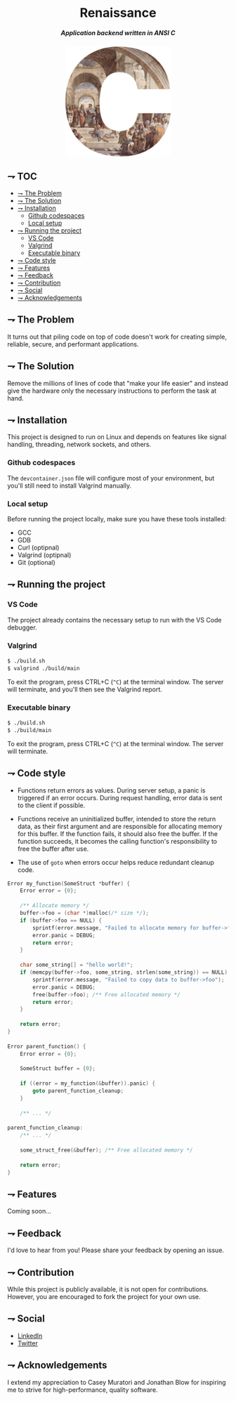 <div align="center">
    <h1>Renaissance</h1>
    <h5> Application backend written in ANSI C </h3>
    <img alt="renaissance c logo" height="250" src="./c-renaissance.png" />
</div>

<div>
    <h2>⇁ TOC</h2>
</div>

- [⇁ The Problem](#-the-problem)
- [⇁ The Solution](#-the-solution)
- [⇁ Installation](#-installation)
  - [Github codespaces](#github-codespaces)
  - [Local setup](#local-setup)
- [⇁ Running the project](#-running-the-project)
  - [VS Code](#vs-code)
  - [Valgrind](#valgrind)
  - [Executable binary](#executable-binary)
- [⇁ Code style](#-code-style)
- [⇁ Features](#-features)
- [⇁ Feedback](#-feedback)
- [⇁ Contribution](#-contribution)
- [⇁ Social](#-social)
- [⇁ Acknowledgements](#-acknowledgements)

## ⇁ The Problem

It turns out that piling code on top of code doesn't work for creating simple, reliable, secure, and performant applications.

## ⇁ The Solution

Remove the millions of lines of code that "make your life easier" and instead give the hardware only the necessary instructions to perform the task at hand.

## ⇁ Installation

This project is designed to run on Linux and depends on features like signal handling, threading, network sockets, and others.

### Github codespaces

The `devcontainer.json` file will configure most of your environment, but you'll still need to install Valgrind manually.

### Local setup

Before running the project locally, make sure you have these tools installed:
- GCC
- GDB
- Curl (optipnal)
- Valgrind (optipnal)
- Git (optional)

## ⇁ Running the project

### VS Code

The project already contains the necessary setup to run with the VS Code debugger.

### Valgrind

```sh
$ ./build.sh
$ valgrind ./build/main
```

To exit the program, press CTRL+C (`^C`) at the terminal window. The server will terminate, and you'll then see the Valgrind report.

### Executable binary

```sh
$ ./build.sh
$ ./build/main
```

To exit the program, press CTRL+C (`^C`) at the terminal window. The server will terminate.

## ⇁ Code style

- Functions return errors as values. During server setup, a panic is triggered if an error occurs. During request handling, error data is sent to the client if possible.

- Functions receive an uninitialized buffer, intended to store the return data, as their first argument and are responsible for allocating memory for this buffer. If the function fails, it should also free the buffer. If the function succeeds, it becomes the calling function's responsibility to free the buffer after use.

- The use of `goto` when errors occur helps reduce redundant cleanup code.

```c
Error my_function(SomeStruct *buffer) {
    Error error = {0};

    /** Allocate memory */
    buffer->foo = (char *)malloc(/* size */);
    if (buffer->foo == NULL) {
        sprintf(error.message, "Failed to allocate memory for buffer->foo");
        error.panic = DEBUG;
        return error;
    }
    
    char some_string[] = "hello world!";
    if (memcpy(buffer->foo, some_string, strlen(some_string)) == NULL) {
        sprintf(error.message, "Failed to copy data to buffer->foo");
        error.panic = DEBUG;
        free(buffer->foo); /** Free allocated memory */
        return error;
    }

    return error;
}

Error parent_function() {
    Error error = {0};

    SomeStruct buffer = {0};

    if ((error = my_function(&buffer)).panic) {
        goto parent_function_cleanup;
    }

    /** ... */

parent_function_cleanup:
    /** ... */
    
    some_struct_free(&buffer); /** Free allocated memory */

    return error;
}
```

## ⇁ Features
Coming soon...

## ⇁ Feedback
I'd love to hear from you! Please share your feedback by opening an issue.

## ⇁ Contribution

While this project is publicly available, it is not open for contributions. However, you are encouraged to fork the project for your own use.

## ⇁ Social

* [LinkedIn](https://www.linkedin.com/in/roy-salazar-a93b0b192/)
* [Twitter](https://x.com/roysalazardev)

## ⇁ Acknowledgements

I extend my appreciation to Casey Muratori and Jonathan Blow for inspiring me to strive for high-performance, quality software.